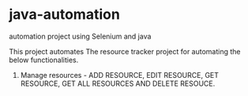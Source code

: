 # java-automation
automation project using Selenium and java

This project automates The resource tracker project for automating the below functionalities.
1. Manage resources - ADD RESOURCE, EDIT RESOURCE, GET RESOURCE, GET ALL RESOURCES AND DELETE RESOUCE.